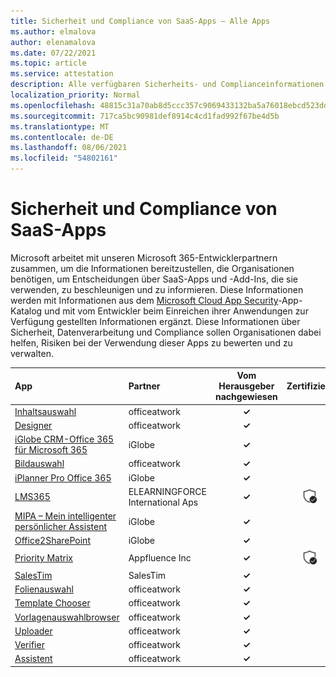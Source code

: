 ```yaml
---
title: Sicherheit und Compliance von SaaS-Apps – Alle Apps
ms.author: elmalova
author: elenamalova
ms.date: 07/22/2021
ms.topic: article
ms.service: attestation
description: Alle verfügbaren Sicherheits- und Complianceinformationen für alle SaaS-Apps.
localization_priority: Normal
ms.openlocfilehash: 48815c31a70ab8d5ccc357c9069433132ba5a76018ebcd523ddcdb87a34449ab
ms.sourcegitcommit: 717ca5bc90981def8914c4cd1fad992f67be4d5b
ms.translationtype: MT
ms.contentlocale: de-DE
ms.lasthandoff: 08/06/2021
ms.locfileid: "54802161"
---
```

# <a name="saas-apps-security-and-compliance"></a>Sicherheit und Compliance von SaaS-Apps

Microsoft arbeitet mit unseren Microsoft 365-Entwicklerpartnern zusammen, um die Informationen bereitzustellen, die Organisationen benötigen, um Entscheidungen über SaaS-Apps und -Add-Ins, die sie verwenden, zu beschleunigen und zu informieren. Diese Informationen werden mit Informationen aus dem [Microsoft Cloud App Security](https://www.microsoft.com/en-us/enterprise-mobility-security/cloud-app-security)-App-Katalog und mit vom Entwickler beim Einreichen ihrer Anwendungen zur Verfügung gestellten Informationen ergänzt. Diese Informationen über Sicherheit, Datenverarbeitung und Compliance sollen Organisationen dabei helfen, Risiken bei der Verwendung dieser Apps zu bewerten und zu verwalten.

| **App** | **Partner** | **Vom Herausgeber nachgewiesen** | **Zertifiziert** |
|:--------|:------------|:----------------------:|:-------------:|
| [Inhaltsauswahl](./officeatwork-content-chooser.md) | officeatwork | **✓** |  |
| [Designer](./officeatwork-designer.md) | officeatwork | **✓** |  |
| [iGlobe CRM-Office 365 für Microsoft 365](./iglobe-crm-office-365-for-microsoft.md) | iGlobe | **✓** |  |
| [Bildauswahl](./officeatwork-image-chooser.md) | officeatwork | **✓** |  |
| [iPlanner Pro Office 365](./iglobe-iplanner-pro-office-365.md) | iGlobe | **✓** |  |
| [LMS365](./elearningforce-international-aps-lms365.md) | ELEARNINGFORCE International Aps | **✓** | <img alt="Certified application badge" src="../media/certified-badge.png" height="25" width="25" /> |
| [MIPA – Mein intelligenter persönlicher Assistent](./iglobe-mipa-my-intelligent-personal-assistant.md) | iGlobe | **✓** |  |
| [Office2SharePoint](./iglobe-office2sharepoint.md) | iGlobe | **✓** |  |
| [Priority Matrix](./appfluence-inc-priority-matrix.md) | Appfluence Inc | **✓** | <img alt="Certified application badge" src="../media/certified-badge.png" height="25" width="25" /> |
| [SalesTim](./salestim.md) | SalesTim | **✓** |  |
| [Folienauswahl](./officeatwork-slide-chooser.md) | officeatwork | **✓** |  |
| [Template Chooser](./officeatwork-template-chooser.md) | officeatwork | **✓** |  |
| [Vorlagenauswahlbrowser](./officeatwork-template-chooser-browser.md) | officeatwork | **✓** |  |
| [Uploader](./officeatwork-uploader.md) | officeatwork | **✓** |  |
| [Verifier](./officeatwork-verifier.md) | officeatwork | **✓** |  |
| [Assistent](./officeatwork-wizard.md) | officeatwork | **✓** |  |
